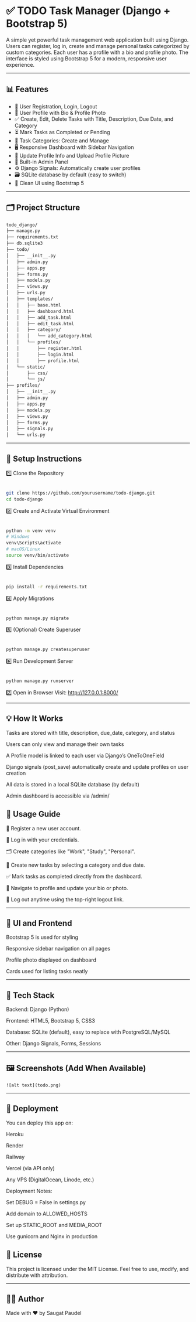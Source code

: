 # ✅ TODO Task Manager (Django + Bootstrap 5)

A simple yet powerful task management web application built using Django.  
Users can register, log in, create and manage personal tasks categorized by custom categories. Each user has a profile with a bio and profile photo. The interface is styled using Bootstrap 5 for a modern, responsive user experience.

---

## 📊 Features

- 🔐 User Registration, Login, Logout
- 👤 User Profile with Bio & Profile Photo
- ✅ Create, Edit, Delete Tasks with Title, Description, Due Date, and Category
- ⏳ Mark Tasks as Completed or Pending
- 📂 Task Categories: Create and Manage
- 🖥 Responsive Dashboard with Sidebar Navigation
- 📝 Update Profile Info and Upload Profile Picture
- 🧩 Built-in Admin Panel
- ⚙️ Django Signals: Automatically create user profiles
- 🗃 SQLite database by default (easy to switch)
- 🎨 Clean UI using Bootstrap 5

---

## 🗂 Project Structure

```bash
todo_django/
├── manage.py
├── requirements.txt
├── db.sqlite3
├── todo/
│   ├── __init__.py
│   ├── admin.py
│   ├── apps.py
│   ├── forms.py
│   ├── models.py
│   ├── views.py
│   ├── urls.py
│   ├── templates/
│   │   ├── base.html
│   │   ├── dashboard.html
│   │   ├── add_task.html
│   │   ├── edit_task.html
│   │   ├── category/
│   │   │   └── add_category.html
│   │   └── profiles/
│   │       ├── register.html
│   │       ├── login.html
│   │       ├── profile.html
│   └── static/
│       ├── css/
│       └── js/
├── profiles/
│   ├── __init__.py
│   ├── admin.py
│   ├── apps.py
│   ├── models.py
│   ├── views.py
│   ├── forms.py
│   ├── signals.py
│   └── urls.py
```
---

## 🔧 Setup Instructions
1️⃣ Clone the Repository
```bash

git clone https://github.com/yourusername/todo-django.git
cd todo-django
```
2️⃣ Create and Activate Virtual Environment
```bash

python -m venv venv
# Windows
venv\Scripts\activate
# macOS/Linux
source venv/bin/activate
```
3️⃣ Install Dependencies
```bash

pip install -r requirements.txt
```
4️⃣ Apply Migrations
```bash

python manage.py migrate
```
5️⃣ (Optional) Create Superuser
```bash

python manage.py createsuperuser
```
6️⃣ Run Development Server
```bash

python manage.py runserver
```

7️⃣ Open in Browser
Visit: http://127.0.0.1:8000/

---

## 💡 How It Works
Tasks are stored with title, description, due_date, category, and status

Users can only view and manage their own tasks

A Profile model is linked to each user via Django’s OneToOneField

Django signals (post_save) automatically create and update profiles on user creation

All data is stored in a local SQLite database (by default)

Admin dashboard is accessible via /admin/

## 🧪 Usage Guide
📝 Register a new user account.

🔐 Log in with your credentials.

🗂 Create categories like "Work", "Study", "Personal".

🧾 Create new tasks by selecting a category and due date.

✅ Mark tasks as completed directly from the dashboard.

👤 Navigate to profile and update your bio or photo.

🔄 Log out anytime using the top-right logout link.

---

## 🎨 UI and Frontend
Bootstrap 5 is used for styling

Responsive sidebar navigation on all pages

Profile photo displayed on dashboard

Cards used for listing tasks neatly

---

## 🧰 Tech Stack
Backend: Django (Python)

Frontend: HTML5, Bootstrap 5, CSS3

Database: SQLite (default), easy to replace with PostgreSQL/MySQL

Other: Django Signals, Forms, Sessions

---

## 🖼 Screenshots (Add When Available)

    ![alt text](todo.png)

---

## 🚀 Deployment
You can deploy this app on:

Heroku

Render

Railway

Vercel (via API only)

Any VPS (DigitalOcean, Linode, etc.)

Deployment Notes:

Set DEBUG = False in settings.py

Add domain to ALLOWED_HOSTS

Set up STATIC_ROOT and MEDIA_ROOT

Use gunicorn and Nginx in production

## 📄 License
This project is licensed under the MIT License.
Feel free to use, modify, and distribute with attribution.

---

## 🙋‍♂️ Author
Made with ❤️ by Saugat Paudel